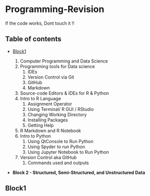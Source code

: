 # Programming-Revision
If the code works, Dont touch it !!

## Table of contents
* [Block1](#block1)
   1. Computer Programming and Data Science
   2. Programming tools for Data science
      1. IDEs
      2. Version Control via Git
      3. GitHub
      4. Markdown
   1. Source-code Editors & IDEs for R & Python
   2. Intro to R Language
      1. Assignment Operator
      2. Using Terminal/ R GUI / RStudio
      3. Changing Working Directory
      4. Installing Packages
      5. Getting Help
   1. R Markdown and R Notebook
   2. Intro to Python
      1. Using QtConsole to Run Python
      2. Using Spyder to run Python
      3. Using Jupyter Notebook to Run Python
   1. Version Control aka GitHub
      1. Commands used and outputs

 * **Block 2 - Structured, Semi-Structured, and Unstructured Data**

## Block1

